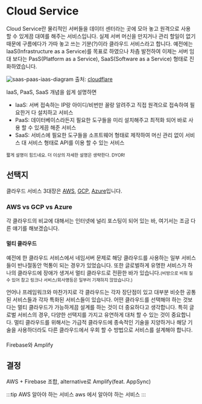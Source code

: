 # Cloud Service

Cloud Service란 물리적인 서버들을 데이터 센터라는 곳에 모아 놓고 원격으로 사용 할 수 있게끔 대여를 해주는 서비스입니다. 실제 서버 머신을 만지거나 관리 할일이 없기 때문에 구름에다가 가따 놓고 쓰는 기분(?)이라 클라우드 서비스라고 합니다. 예전에는 IaaS(Infrastructure as a Service)를 목표로 하였으나 차츰 발전하여 이제는 서버 임대 보다는 PasS(Platform as a Service), SaaS(Software as a Service) 형태로 진화하였습니다.

![saas-paas-iaas-diagram](/img/wedev/saas-paas-iaas-diagram.svg)
<span class="ref">출처: [cloudflare](https://www.cloudflare.com/learning/serverless/glossary/platform-as-a-service-paas/)</span>

IaaS, PaaS, SaaS 개념을 쉽게 설명하면

* IaaS: 서버 접속하는 IP랑 아이디/비번만 꼴랑 알려주고 직접 원격으로 접속하여 필요한거 다 설치하고 서비스
* PaaS: 데이터베이스라든지 필요한 도구들을 미리 설치해주고 최적화 되어 바로 사용 할 수 있게끔 해준 서비스
* SaaS: 서비스에 필요한 도구들을 소프트웨어 형태로 제작하여 머신 관리 없이 서비스 대 서비스 형태로 API를 이용 할 수 있는 서비스

<small>짧게 설명이 힘드네요. 더 이상의 자세한 설명은 생략한다. DYOR!</small>

## 선택지

클라우드 서비스 3대장은 [AWS](https://aws.amazon.com/), [GCP](https://cloud.google.com/), [Azure](https://azure.microsoft.com/)입니다.

### AWS vs GCP vs Azure

각 클라우드의 비교에 대해서는 인터넷에 널리 포스팅이 되어 있는 바, 여기서는 조금 다른 얘기를 해보겠습니다.

#### 멀티 클라우드

예전에 한 클라우드 서비스에서 네임서버 문제로 해당 클라우드를 사용하는 일부 서비스들이 반나절동안 먹통이 되는 경우가 있었습니다. 또한 글로벌하게 유명한 서비스가 하나의 클라우드에 장애가 생겨서 멀티 클라우드로 전환한 바가 있습니다.<small>(비방으로 비춰 질수 있어 참고 링크나 서비스/회사명등은 일부러 기재하지 않았습니다.)</small>

언어나 프레임워크와 마찬가지로 각 클라우드는 각자 장단점이 있고 대부분 비슷한 공통된 서비스들과 각자 특화된 서비스들이 있습니다. 어떤 클라우드를 선택해야 하는 것보다는 멀티 클라우드가 가능하게끔 설계를 하는 것이 더 중요하다고 생각합니다. 특히 글로벌 서비스의 경우, 다양한 선택지를 가지고 유연하게 대처 할 수 있는 것이 중요합니다. 멀티 클라우드를 위해서는 가급적 클라우드에 종속적인 기술을 지양하거나 해당 기술을 사용하더라도 다른 클라우드에서 우회 할 수 방법으로 서비스를 설계해야 합니다.

####

Firebase와 Amplify


## 결정

AWS + Firebase 조합, alternative로 Amplify(feat. AppSync)


:::tip AWS 알아야 하는 서비스
aws 에서 알아야 하는 서비스
:::
